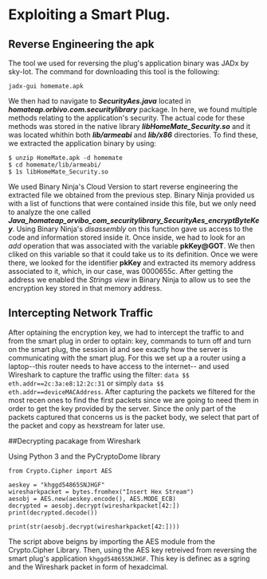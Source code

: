 # Exploiting a Smart Plug.

## Reverse Engineering the apk

The tool we used for reversing the plug's application binary was JADx by sky-Iot. The command for downloading this tool is the following:  
```  
jadx-gui homemate.apk  
```  
We then had to navigate to ***SecurityAes.java*** located in ***homateap.orbivo.com.securitylibrary*** package. In here, we found multiple methods 
relating to the application's security. The actual code for these methods was stored in the native library ***libHomeMate_Security.so*** and it was 
located whithin both ***lib/armeabi*** and ***lib/x86*** directories. To find these, we extracted the application binary by using:  
```  
$ unzip HomeMate.apk -d homemate  
$ cd homemate/lib/armeabi/  
$ 1s libHomeMate_Security.so  
```  
We used Binary Ninja's Cloud Version to start reverse engineering the extracted file we obtained from the previous step. Binary Ninja provided us with 
a list of functions that were contained inside this file, but we only need to analyze the one called ***Java_homateap_orvibo_com_securitylibrary_SecurityAes_encryptByteKey***.
Using Binary Ninja's *disassembly* on this function gave us access to the code and information stored inside it. Once inside, we had to look for an *add* 
operation that was associated with the variable **pkKey@GOT**. We then cliked on this variable so that it could take us to its definition. Once we were 
there, we looked for the identifier **pkKey** and extracted its memory address associated to it, which, in our case, was 0000655c. After getting the address
we enabled the *Strings view* in Binary Ninja to allow us to see the encryption key stored in that memory address.

## Intercepting Network Traffic

After optaining the encryption key, we had to intercept the traffic to and from the smart plug in order to optain: key, commands to turn off and turn on the smart plug, the session id and see exactly how the server is communicating with the smart plug. For this we set up a
a router using a laptop--this router needs to have access to the internet-- and used Wireshark to capture the traffic using the filter: `data $$ eth.addr==2c:3a:e8:12:2c:31` or simply `data $$ eth.addr==deviceMACAddress`.
After capturing the packets we filtered for the most recen ones to find the first packets since we are going to need them in order to get the key provided by the server. Since the only part of the packets captured that concerns us is the packet body, we select that part of the packet and copy as hexstream for later use.

##Decrypting pacakage from Wireshark

Using Python 3 and the PyCryptoDome library
``` 
from Crypto.Cipher import AES

aeskey = "khggd54865SNJHGF"
wiresharkpacket = bytes.fromhex("Insert Hex Stream")
aesobj = AES.new(aeskey.encode(), AES.MODE_ECB)
decrypted = aesobj.decrypt(wiresharkpacket[42:])
print(decrypted.decode())

print(str(aesobj.decrypt(wiresharkpacket[42:])))
``` 

The script above beigns by importing the AES module from the Crypto.Cipher Library. Then, using the AES key retreived from reversing the smart plug's application `khggd54865SNJHGF`. This key is definec as a sgring and the Wireshark packet in form of hexadcimal. 

